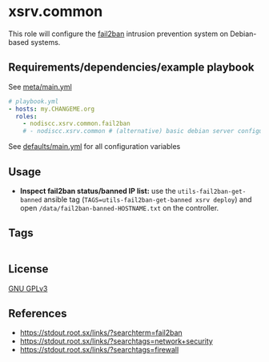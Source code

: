 # xsrv.common

This role will configure the [fail2ban](https://github.com/fail2ban/fail2ban) intrusion prevention system on Debian-based systems.


## Requirements/dependencies/example playbook

See [meta/main.yml](meta/main.yml)

```yaml
# playbook.yml
- hosts: my.CHANGEME.org
  roles:
    - nodiscc.xsrv.common.fail2ban
    # - nodiscc.xsrv.common # (alternative) basic debian server configuration including fail2ban
```

See [defaults/main.yml](defaults/main.yml) for all configuration variables


## Usage

- **Inspect fail2ban status/banned IP list:** use the `utils-fail2ban-get-banned` ansible tag (`TAGS=utils-fail2ban-get-banned xsrv deploy`) and open `/data/fail2ban-banned-HOSTNAME.txt` on the controller.


## Tags

<!--BEGIN TAGS LIST-->
```
```
<!--END TAGS LIST-->


## License

[GNU GPLv3](../../LICENSE)


## References

- https://stdout.root.sx/links/?searchterm=fail2ban
- https://stdout.root.sx/links/?searchtags=network+security
- https://stdout.root.sx/links/?searchtags=firewall
